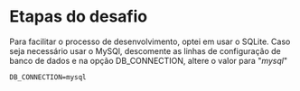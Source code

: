 # Etapas do desafio

Para facilitar o processo de desenvolvimento, optei em usar o SQLite.
Caso seja necessário usar o MySQl, descomente as linhas de configuração de
banco de dados e na opção DB_CONNECTION, altere o valor para "_mysql_"

```
DB_CONNECTION=mysql
```
